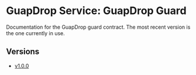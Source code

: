 # GuapDrop Service: GuapDrop Guard
Documentation for the GuapDrop guard contract. The most recent version is the one currently in use.

## Versions

- [v1.0.0](v1/README.md)